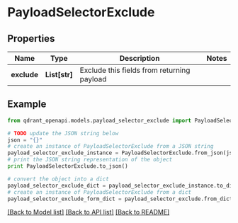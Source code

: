 # PayloadSelectorExclude


## Properties
Name | Type | Description | Notes
------------ | ------------- | ------------- | -------------
**exclude** | **List[str]** | Exclude this fields from returning payload | 

## Example

```python
from qdrant_openapi.models.payload_selector_exclude import PayloadSelectorExclude

# TODO update the JSON string below
json = "{}"
# create an instance of PayloadSelectorExclude from a JSON string
payload_selector_exclude_instance = PayloadSelectorExclude.from_json(json)
# print the JSON string representation of the object
print PayloadSelectorExclude.to_json()

# convert the object into a dict
payload_selector_exclude_dict = payload_selector_exclude_instance.to_dict()
# create an instance of PayloadSelectorExclude from a dict
payload_selector_exclude_form_dict = payload_selector_exclude.from_dict(payload_selector_exclude_dict)
```
[[Back to Model list]](../README.md#documentation-for-models) [[Back to API list]](../README.md#documentation-for-api-endpoints) [[Back to README]](../README.md)


